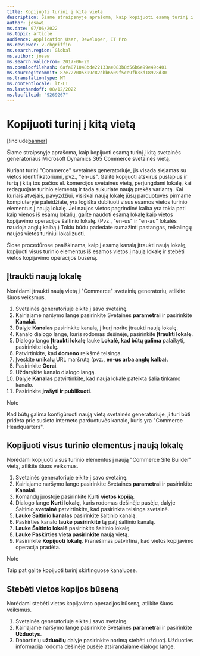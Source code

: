```yaml
---
title: Kopijuoti turinį į kitą vietą
description: Šiame straipsnyje aprašoma, kaip kopijuoti esamą turinį į kitą svetainės generatoriaus Microsoft Dynamics 365 Commerce svetainės vietą.
author: josaw1
ms.date: 07/06/2022
ms.topic: article
audience: Application User, Developer, IT Pro
ms.reviewer: v-chgriffin
ms.search.region: Global
ms.author: josaw
ms.search.validFrom: 2017-06-20
ms.openlocfilehash: 6afa871048bde22133ae083b8d56b6e99e49c401
ms.sourcegitcommit: 87e727005399c82cbb6509f5ce9fb33d18928d30
ms.translationtype: MT
ms.contentlocale: lt-LT
ms.lasthandoff: 08/12/2022
ms.locfileid: "9269267"
---
```

# <a name="copy-content-to-another-locale"></a>Kopijuoti turinį į kitą vietą

[!include[banner](../includes/banner.md)]

Šiame straipsnyje aprašoma, kaip kopijuoti esamą turinį į kitą svetainės generatoriaus Microsoft Dynamics 365 Commerce svetainės vietą.

Kuriant turinį "Commerce" svetainės generatoriuje, jis visada siejamas su vietos identifikatoriumi, pvz., "en-us". Galite kopijuoti atskirus puslapius ir turtą į kitą tos pačios el. komercijos svetainės vietą, perjungdami lokalę, kai redaguojate turinio elementą ir tada sukuriate naują prekės variantą. Kai kuriais atvejais, pavyzdžiui, visiškai naują lokalę jūsų parduotuvės pirmame kompiuteryje paleidžiate, yra logiška dubliuoti visus esamos vietos turinio elementus į naują lokalę. Jei naujos vietos pagrindinė kalba yra tokia pati kaip vienos iš esamų lokalių, galite naudoti esamą lokalę kaip vietos kopijavimo operacijos šaltinio lokalę. (Pvz., "en-us" ir "en-au" lokalės naudoja anglų kalbą.) Tokiu būdu padedate sumažinti pastangas, reikalingų naujos vietos turiniui lokalizuoti.

Šiose procedūrose paaiškinama, kaip į esamą kanalą įtraukti naują lokalę, kopijuoti visus turinio elementus iš esamos vietos į naują lokalę ir stebėti vietos kopijavimo operacijos būseną.

## <a name="add-a-new-locale"></a>Įtraukti naują lokalę

Norėdami įtraukti naują vietą į "Commerce" svetainių generatorių, atlikite šiuos veiksmus.

1. Svetainės generatoriuje eikite į savo svetainę.
1. Kairiajame naršymo lange pasirinkite Svetainės **parametrai** ir pasirinkite **Kanalai**.
1. Dalyje **Kanalas** pasirinkite kanalą, į kurį norite įtraukti naują lokalę.
1. Kanalo dialogo lange, kuris rodomas dešinėje, pasirinkite **Įtraukti lokalę**.
1. Dialogo lango **Įtraukti lokalę** lauke **Lokalė, kad būtų galima** palaikyti, pasirinkite lokalę.
1. Patvirtinkite, kad **domeno** reikšmė teisinga.
1. Įveskite **unikalų** URL maršrutą (pvz., **en-us arba anglų** **kalba**).
1. Pasirinkite **Gerai**.
1. Uždarykite kanalo dialogo langą.
1. Dalyje **Kanalas** patvirtinkite, kad nauja lokalė pateikta šalia tinkamo kanalo.
1. Pasirinkite **įrašyti ir publikuoti**.

> [!NOTE]
> Kad būtų galima konfigūruoti naują vietą svetainės generatoriuje, ji turi būti pridėta prie susieto interneto parduotuvės kanalo, kuris yra "Commerce Headquarters".

## <a name="copy-all-content-items-to-a-new-locale"></a>Kopijuoti visus turinio elementus į naują lokalę

Norėdami kopijuoti visus turinio elementus į naują "Commerce Site Builder" vietą, atlikite šiuos veiksmus.

1. Svetainės generatoriuje eikite į savo svetainę.
1. Kairiajame naršymo lange pasirinkite Svetainės **parametrai** ir pasirinkite **Kanalai**.
1. Komandų juostoje pasirinkite Kurti **vietos kopiją**.
1. Dialogo lange **Kurti lokalę,** kuris rodomas dešinėje pusėje, dalyje Šaltinio **svetainė** patvirtinkite, kad pasirinkta teisinga svetainė.
1. **Lauke Šaltinio kanalas** pasirinkite šaltinio kanalą.
1. Paskirties kanalo **lauke pasirinkite** tą patį šaltinio kanalą.
1. **Lauke Šaltinio lokalė** pasirinkite šaltinio lokalę.
1. **Lauke Paskirties vieta pasirinkite** naują vietą.
1. Pasirinkite **Kopijuoti lokalę**. Pranešimas patvirtina, kad vietos kopijavimo operacija pradėta.

> [!NOTE]
> Taip pat galite kopijuoti turinį skirtinguose kanaluose.

## <a name="monitor-the-status-of-the-locale-copy"></a>Stebėti vietos kopijos būseną

Norėdami stebėti vietos kopijavimo operacijos būseną, atlikite šiuos veiksmus.

1. Svetainės generatoriuje eikite į savo svetainę.
1. Kairiajame naršymo lange pasirinkite Svetainės **parametrai** ir pasirinkite **Užduotys**.
1. Dabartinių **užduočių** dalyje pasirinkite norimą stebėti užduotį. Užduoties informacija rodoma dešinėje pusėje atsirandaiame dialogo lange.
